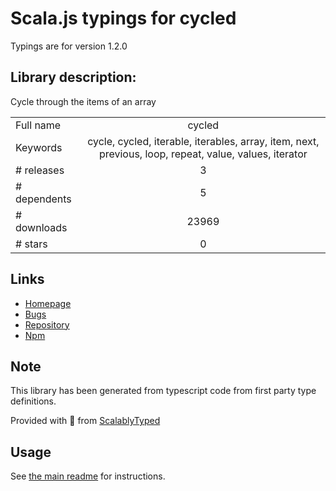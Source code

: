 
# Scala.js typings for cycled

Typings are for version 1.2.0

## Library description:
Cycle through the items of an array

|                    |                 |
| ------------------ | :-------------: |
| Full name          | cycled |
| Keywords           | cycle, cycled, iterable, iterables, array, item, next, previous, loop, repeat, value, values, iterator |
| # releases         | 3 |
| # dependents       | 5 |
| # downloads        | 23969 |
| # stars            | 0 |

## Links
- [Homepage](https://github.com/sindresorhus/cycled#readme)
- [Bugs](https://github.com/sindresorhus/cycled/issues)
- [Repository](https://github.com/sindresorhus/cycled)
- [Npm](https://www.npmjs.com/package/cycled)
    


## Note
This library has been generated from typescript code from first party type definitions.

Provided with :purple_heart: from [ScalablyTyped](https://github.com/oyvindberg/ScalablyTyped)

## Usage
See [the main readme](../../readme.md) for instructions.


